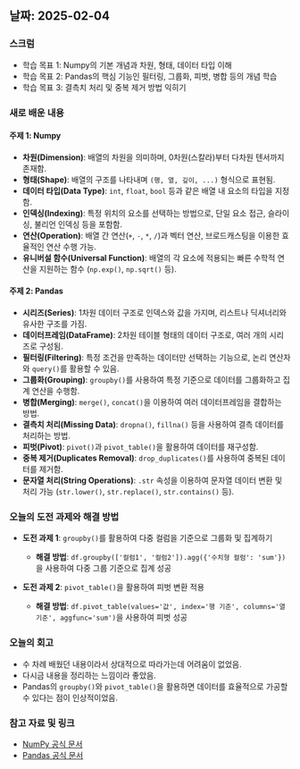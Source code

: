 ## 날짜: 2025-02-04

### 스크럼
- 학습 목표 1: Numpy의 기본 개념과 차원, 형태, 데이터 타입 이해  
- 학습 목표 2: Pandas의 핵심 기능인 필터링, 그룹화, 피벗, 병합 등의 개념 학습  
- 학습 목표 3: 결측치 처리 및 중복 제거 방법 익히기  

### 새로 배운 내용  

#### 주제 1: Numpy
- **차원(Dimension)**: 배열의 차원을 의미하며, 0차원(스칼라)부터 다차원 텐서까지 존재함.  
- **형태(Shape)**: 배열의 구조를 나타내며 `(행, 열, 깊이, ...)` 형식으로 표현됨.  
- **데이터 타입(Data Type)**: `int`, `float`, `bool` 등과 같은 배열 내 요소의 타입을 지정함.  
- **인덱싱(Indexing)**: 특정 위치의 요소를 선택하는 방법으로, 단일 요소 접근, 슬라이싱, 불리언 인덱싱 등을 포함함.  
- **연산(Operation)**: 배열 간 연산(`+`, `-`, `*`, `/`)과 벡터 연산, 브로드캐스팅을 이용한 효율적인 연산 수행 가능.  
- **유니버설 함수(Universal Function)**: 배열의 각 요소에 적용되는 빠른 수학적 연산을 지원하는 함수 (`np.exp()`, `np.sqrt()` 등).  

#### 주제 2: Pandas
- **시리즈(Series)**: 1차원 데이터 구조로 인덱스와 값을 가지며, 리스트나 딕셔너리와 유사한 구조를 가짐.  
- **데이터프레임(DataFrame)**: 2차원 테이블 형태의 데이터 구조로, 여러 개의 시리즈로 구성됨.  
- **필터링(Filtering)**: 특정 조건을 만족하는 데이터만 선택하는 기능으로, 논리 연산자와 `query()`를 활용할 수 있음.  
- **그룹화(Grouping)**: `groupby()`를 사용하여 특정 기준으로 데이터를 그룹화하고 집계 연산을 수행함.  
- **병합(Merging)**: `merge()`, `concat()`을 이용하여 여러 데이터프레임을 결합하는 방법.  
- **결측치 처리(Missing Data)**: `dropna()`, `fillna()` 등을 사용하여 결측 데이터를 처리하는 방법.  
- **피벗(Pivot)**: `pivot()`과 `pivot_table()`을 활용하여 데이터를 재구성함.  
- **중복 제거(Duplicates Removal)**: `drop_duplicates()`를 사용하여 중복된 데이터를 제거함.  
- **문자열 처리(String Operations)**: `.str` 속성을 이용하여 문자열 데이터 변환 및 처리 가능 (`str.lower()`, `str.replace()`, `str.contains()` 등).  

### 오늘의 도전 과제와 해결 방법
- **도전 과제 1**: `groupby()`를 활용하여 다중 컬럼을 기준으로 그룹화 및 집계하기  
  - **해결 방법**: `df.groupby(['컬럼1', '컬럼2']).agg({'수치형 컬럼': 'sum'})`을 사용하여 다중 그룹 기준으로 집계 성공  

- **도전 과제 2**: `pivot_table()`을 활용하여 피벗 변환 적용  
  - **해결 방법**: `df.pivot_table(values='값', index='행 기준', columns='열 기준', aggfunc='sum')`을 사용하여 피벗 성공  

### 오늘의 회고
- 수 차례 배웠던 내용이라서 상대적으로 따라가는데 어려움이 없었음.  
- 다시금 내용을 정리하는 느낌이라 좋았음.  
- Pandas의 `groupby()`와 `pivot_table()`을 활용하면 데이터를 효율적으로 가공할 수 있다는 점이 인상적이었음.  


### 참고 자료 및 링크
- [NumPy 공식 문서](https://numpy.org/doc/)  
- [Pandas 공식 문서](https://pandas.pydata.org/docs/)  
